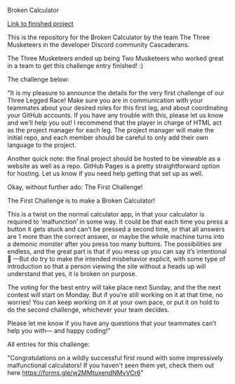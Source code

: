 Broken Calculator 

[Link to finished project](https://criminy-git.github.io/broken-calculator-challenge-entry/)

This is the repository for the Broken Calculator by the team The Three Musketeers in the developer Discord community Cascaderans. 

The Three Musketeers ended up being Two Musketeers who worked great in a team to get this challenge entry finished! :)

The challenge below:

"It is my pleasure to announce the details for the very first challenge of our Three Legged Race! Make sure you are in communication with your teammates about your desired roles for this first leg, and about coordinating your GitHub accounts. If you have any trouble with this, please let us know and we’ll help you out! I recommend that the player in charge of HTML act as the project manager for each leg. The project manager will make the initial repo, and each member should be careful to only add their own language to the project.

Another quick note: the final project should be hosted to be viewable as a website as well as a repo. GitHub Pages is a pretty straightforward option for hosting. Let us know if you need help getting that set up as well.

Okay, without further ado: The First Challenge!

The First Challenge is to make a Broken Calculator! 

This is a twist on the normal calculator app, in that your calculator is required to ‘malfunction’ in some way.  It could be that each time you press a button it gets stuck and can’t be pressed a second time, or that all answers are 1 more than the correct answer, or maybe the whole machine turns into a demonic monster after you press too many buttons. The possibilities are endless, and the great part is that if you mess up you can say it’s intentional 🤣 —But do try to make the intended misbehavior explicit, with some type of introduction so that a person viewing the site without a heads up will understand that yes, it is broken on purpose.

The voting for the best entry will take place next Sunday, and the the next contest will start on Monday. But if you’re still working on it at that time, no worries! You can keep working on it at your own pace, or put it on hold to do the second challenge, whichever your team decides.


Please let me know if you have any questions that your teammates can’t help you with— and happy coding!"

All entries for this challenge:

"Congratulations on a wildly successful first round with some impressively malfunctional calculators!  If you haven't seen them yet, check them out here https://forms.gle/w2MMtuxendNMvVCr6"
